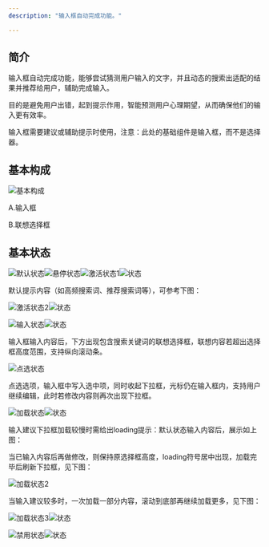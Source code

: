 ```yaml
---
description: "输入框自动完成功能。"

---
```


<!--副标题具体写法见源代码模式-->

## 简介

输入框自动完成功能，能够尝试猜测⽤户输⼊的⽂字，并且动态的搜索出适配的结果并推荐给⽤户，辅助完成输⼊。

⽬的是避免⽤户出错，起到提示作⽤，智能预测⽤户⼼理期望，从⽽确保他们的输⼊更有效率。

输入框需要建议或辅助提示时使用，注意：此处的基础组件是输入框，而不是选择器。

## 基本构成

![基本构成](../../../images/Autocomplete/基本构成.png)

A.输入框

B.联想选择框




## 


## 基本状态

![默认状态](../../../images/默认状态.png)![悬停状态](../../../images/悬停状态.png)![激活状态1](../../../images/激活状态1.png)![状态]()

默认提示内容（如高频搜索词、推荐搜索词等），可参考下图：



<!--图片存储路径为images下新建元素名文件夹，例/images/Name/pic.png-->

![激活状态2](../../../images/激活状态2-0913079.png)![状态]()

<!--图片存储路径为images下新建元素名文件夹，例/images/Name/pic.png-->

![输入状态](../../../images/输入状态.png)![状态]()

输入框输入内容后，下方出现包含搜索关键词的联想选择框，联想内容若超出选择框高度范围，支持纵向滚动条。

<!--图片存储路径为images下新建元素名文件夹，例/images/Name/pic.png-->

![点选状态](../../../images/Autocomplete/点选状态.png)

点选选项，输入框中写入选中项，同时收起下拉框，光标仍在输入框内，支持用户继续编辑，此时若修改内容则再次出现下拉框。

![加载状态](../../../images/加载状态.png)![状态]()

<!--图片存储路径为images下新建元素名文件夹，例/images/Name/pic.png-->

输入建议下拉框加载较慢时需给出loading提示：默认状态输入内容后，展示如上图： 



当已输入内容后再做修改，则保持原选择框高度，loading符号居中出现，加载完毕后刷新下拉框，见下图：

![加载状态2](../../../images/加载状态2.png)

当输入建议较多时，一次加载一部分内容，滚动到底部再继续加载更多，见下图：

![加载状态3](../../../images/加载状态3.png)![状态]()

<!--图片存储路径为images下新建元素名文件夹，例/images/Name/pic.png-->

![禁用状态](../../../images/禁用状态-0913425.png)![状态]()



